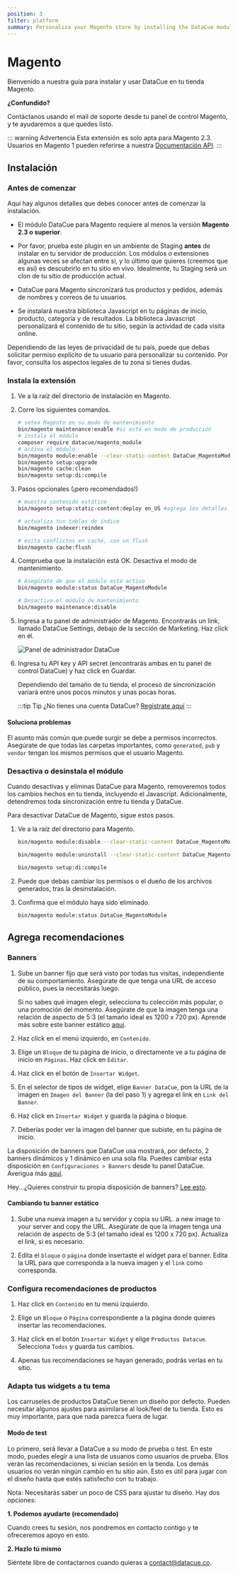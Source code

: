 ```yaml
---
position: 3
filter: platform
summary: Personaliza your Magento store by installing the DataCue module.
---
```


# Magento <Badge text="beta" type="success"/>

Bienvenido a nuestra guía para instalar y usar DataCue en tu tienda Magento.

**¿Confundido?**

Contáctanos usando el mail de soporte desde tu panel de control Magento, y te ayudaremos a que quedes listo.

::: warning Advertencia
Esta extensión es solo apta para Magento 2.3. Usuarios en Magento 1 pueden referirse a nuestra [Documentación API](https://developer.datacue.co).
:::

## Instalación

### Antes de comenzar

Aquí hay algunos detalles que debes conocer antes de comenzar la instalación.

- El módulo DataCue para Magento requiere al menos la versión **Magento 2.3 o superior**.

- Por favor, prueba este plugin en un ambiente de Staging **antes** de instalar en tu servidor de producción. Los módulos o extensiones algunas veces se afectan entre sí, y lo último que quieres (creemos que es así) es descubrirlo en tu sitio en vivo. Idealmente, tu Staging será un clon de tu sitio de producción actual.

- DataCue para Magento sincronizará tus productos y pedidos, además de nombres y correos de tu usuarios.

- Se instalará nuestra biblioteca Javascript en tu páginas de inicio, producto, categoría y de resultados. La biblioteca Javascript personalizará el contenido de tu sitio, según la actividad de cada visita online.

Dependiendo de las leyes de privacidad de tu país, puede que debas solicitar permiso explícito de tu usuario para personalizar su contenido. Por favor, consulta los aspectos legales de tu zona si tienes dudas.

### Instala la extensión

1. Ve a la raíz del directorio de instalación en Magento.

2. Corre los siguientes comandos.

    ``` bash
    # setea Magento en su modo de mantenimiento
    bin/magento maintenance:enable #si está en modo de producción
    # instala el módulo
    composer require datacue/magento_module
    # activa el módulo
    bin/magento module:enable --clear-static-content DataCue_MagentoModule
    bin/magento setup:upgrade
    bin/magento cache:clean
    bin/magento setup:di:compile
    ```

3. Pasos opcionales (¡pero recomendados!)

    ``` bash
    # muestra contenido estático
    bin/magento setup:static-content:deploy en_US #agrega los detalles locales que estés usando, como es_CL

    # actualiza tus tablas de índice
    bin/magento indexer:reindex

    # evita conflictos en caché, con un flush
    bin/magento cache:flush
    ```

4. Comprueba que la instalación está OK. Desactiva el modo de mantenimiento.

    ``` bash
    # Asegúrate de que el módulo esté activo
    bin/magento module:status DataCue_MagentoModule

    # Desactiva el módulo de mantenimiento
    bin/magento maintenance:disable
    ```

5. Ingresa a tu panel de administrador de Magento. Encontrarás un link, llamado DataCue Settings, debajo de la sección de Marketing. Haz click en él.

    ![Panel de administrador DataCue](./images/magento_panel.png)

6. Ingresa tu API key y API secret (encontrarás ambas en tu panel de control DataCue) y haz click en Guardar.

    Dependiendo del tamaño de tu tienda, el proceso de sincronización variará entre unos pocos minutos y unas pocas horas.

    :::tip Tip
    ¿No tienes una cuenta DataCue? [Regístrate aquí](https://app.datacue.co/en/sign-up)
    :::

#### Soluciona problemas

El asunto más común que puede surgir se debe a permisos incorrectos. Asegúrate de que todas las carpetas importantes, como `generated`, `pub` y `vendor` tengan los mismos permisos que el usuario Magento.

### Desactiva o desinstala el módulo

Cuando desactivas y eliminas DataCue para Magento, removeremos todos los cambios hechos en tu tienda, incluyendo el Javascript. Adicionalmente, detendremos toda sincronización entre tu tienda y DataCue.

Para desactivar DataCue de Magento, sigue estos pasos.

1. Ve a la raíz del directorio para Magento.

    ``` bash
    bin/magento module:disable --clear-static-content DataCue_MagentoModule

    bin/magento module:uninstall --clear-static-content DataCue_MagentoModule

    bin/magento setup:di:compile
    ```

2. Puede que debas cambiar los permisos o el dueño de los archivos generados, tras la desinstalación.

3. Confirma que el módulo haya sido eliminado.

    ``` bash
    bin/magento module:status DataCue_MagentoModule
    ```

## Agrega recomendaciones

### Banners

1. Sube un banner fijo que será visto por todas tus visitas, independiente de su comportamiento. Asegúrate de que tenga una URL de acceso público, pues la necesitarás luego.

    Si no sabes qué imagen elegir, selecciona tu colección más popular, o una promoción del momento. Asegúrate de que la imagen tenga una relación de aspecto de 5:3 (el tamaño ideal es 1200 x 720 px). Aprende más sobre este banner estático [aquí](/banners).

2. Haz click en el menú izquierdo, en `Contenido`.

3. Elige un `Bloque` de tu página de inicio, o directamente ve a tu página de inicio en `Páginas`. Haz click en `Editar`.

4. Haz click en el botón de `Insertar Widget`.

5. En el selector de tipos de widget, elige `Banner DataCue`, pon la URL de la imagen en `Imagen del Banner` (la del paso 1) y agrega el link en `Link del Banner`.

6. Haz click en `Insertar Widget` y guarda la página o bloque.

7. Deberías poder ver la imagen del banner que subiste, en tu página de inicio.

La disposición de banners que DataCue usa mostrará, por defecto, 2 banners dinámicos y 1 dinámico en una sola fila. Puedes cambiar esta disposición en `Configuraciones > Banners` desde tu panel DataCue. Averigua más [aquí](/banners/layout.html).

Hey...¿Quieres construir tu propia disposición de banners? [Lee esto](#custom-layout).

#### Cambiando tu banner estático

1. Sube una nueva imagen a tu servidor y copia su URL.  a new image to your server and copy the URL. Asegúrate de que la imagen tenga una relación de aspecto de 5:3 (el tamaño ideal es 1200 x 720 px). Actualiza el link, si es necesario.

2. Edita el `bloque` o `página` donde insertaste el widget para el banner. Edita la URL para que corresponda a la nueva imagen y el `link` como corresponda.

### Configura recomendaciones de productos

1. Haz click en `Contenido` en tu menú izquierdo.

2. Elige un `Bloque` o `Página` correspondiente a la página donde quieres insertar las recomendaciones.

3. Haz click en el botón `Insertar Widget` y elige `Productos Datacue`. Selecciona `Todos` y guarda tus cambios.

4. Apenas tus recomendaciones se hayan generado, podrás verlas en tu sitio.

### Adapta tus widgets a tu tema

Los carruseles de productos DataCue tienen un diseño por defecto. Pueden necesitar algunos ajustes para asimilarse al look/feel de tu tienda. Esto es muy importante, para que nada parezca fuera de lugar.

#### Modo de test

Lo primero, será llevar a DataCue a su modo de prueba o test. En este modo, puedes elegir a una lista de usuarios como usuarios de prueba. Ellos verán las recomendaciones, si inician sesión en la tienda. Los demás usuarios no verán ningún cambio en tu sitio aún. Esto es útil para jugar con el diseño hasta que estés satisfecho con tu trabajo.

Nota: Necesitarás saber un poco de CSS para ajustar tu diseño. Hay dos opciones:

**1. Podemos ayudarte (recomendado)**

Cuando crees tu sesión, nos pondremos en contacto contigo y te ofreceremos apoyo en esto.

**2. Hazlo tú mismo**

Siéntete libre de contactarnos cuando quieras a contact@datacue.co.
